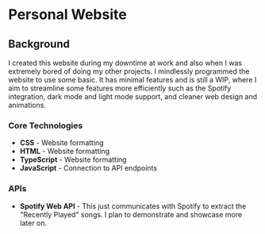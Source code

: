 # Personal Website

## Background

I created this website during my downtime at work and also when I was extremely bored of doing my other projects. I mindlessly programmed the website to use some basic. It has minimal features and is still a WIP, where I aim to streamline some features more efficiently such as the Spotify integration, dark mode and light mode support, and cleaner web design and animations.

### Core Technologies

* **CSS** - Website formatting
* **HTML** - Website formatting
* **TypeScript** - Website formatting
* **JavaScript** - Connection to API endpoints

### APIs

* **Spotify Web API** - This just communicates with Spotify to extract the "Recently Played" songs. I plan to demonstrate and showcase more later on.
